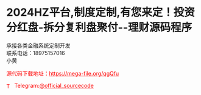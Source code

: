 # 2024HZ平台,制度定制,有您来定！投资分红盘-拆分复利盘聚付--理财源码程序

承接各类金融系统定制开发<br>联系电话：18975157016<br>小黄<br>


<p style="color: red;">源代码下载地址：<a href="https://mega-file.org/qgQfu" style="color: red;">https://mega-file.org/qgQfu</a></p><p style="color: red;"><img src="https://cdn-icons-png.flaticon.com/512/2111/2111646.png" alt="Telegram Icon" style="width: 16px; vertical-align: middle; margin-right: 5px;">Telegram:<a href="https://t.me/official_sourcecode" style="color: red;">@official_sourcecode</a></p>